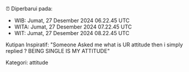 ⏰ Diperbarui pada:
- WIB: Jumat, 27 Desember 2024 06.22.45 UTC
- WITA: Jumat, 27 Desember 2024 07.22.45 UTC
- WIT: Jumat, 27 Desember 2024 08.22.45 UTC

Kutipan Inspiratif:
"Someone Asked me what is UR attitude then i simply replied ? BEING SINGLE IS MY ATTITUDE"


Kategori: attitude

